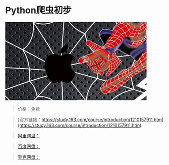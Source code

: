 # Python爬虫初步

![img](../../../assets/study163/free/a5526693aa564f5895358e8037fed40c.png)

> 价格：免费

> [官方链接：https://study.163.com/course/introduction/1210157911.htm](https://study.163.com/course/introduction/1210157911.htm)

> [阿里网盘：]()

> [百度网盘：]()

> [夸克网盘：]()
